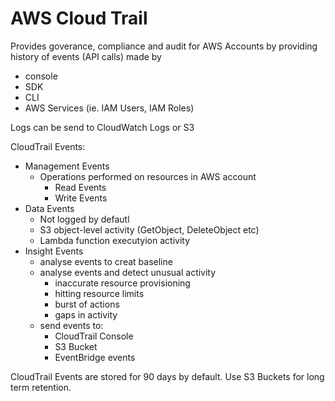 # AWS Cloud Trail

Provides goverance, compliance and audit for AWS Accounts by providing history of events (API calls) made by
- console
- SDK
- CLI
- AWS Services (ie. IAM Users, IAM Roles)


Logs can be send to CloudWatch Logs or S3


CloudTrail Events:
- Management Events
    - Operations performed on resources in AWS account
        - Read Events
        - Write Events
- Data Events
    - Not logged by defautl
    - S3 object-level activity (GetObject, DeleteObject etc)
    - Lambda function executyion activity
- Insight Events
    - analyse events to creat baseline
    - analyse events and detect unusual activity
        - inaccurate resource provisioning
        - hitting resource limits
        - burst of actions
        - gaps in activity
    - send events to:
        - CloudTrail Console
        - S3 Bucket
        - EventBridge events

CloudTrail Events are stored for 90 days by default. Use S3 Buckets for long term retention. 
